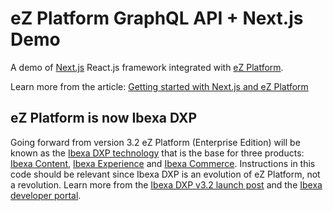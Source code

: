 # eZ Platform GraphQL API + Next.js Demo

A demo of <a href="https://nextjs.org">Next.js</a> React.js framework integrated with <a href="https://ezplatform.com/">eZ Platform</a>.

Learn more from the article: <a href="https://www.ibexa.co/blog/getting-started-with-next.js-and-ez-platform">Getting started with Next.js and eZ Platform</a>

## eZ Platform is now Ibexa DXP

Going forward from version 3.2 eZ Platform (Enterprise Edition) will be known as the [Ibexa DXP technology](https://www.ibexa.co/products) that is the base for three products: [Ibexa Content](https://www.ibexa.co/products/ibexa-content), [Ibexa Experience](https://www.ibexa.co/products/ibexa-experience) and [Ibexa Commerce](https://www.ibexa.co/products/ibexa-commerce). Instructions in this code should be relevant since Ibexa DXP is an evolution of eZ Platform, not a revolution. Learn more from the [Ibexa DXP v3.2 launch post](https://www.ibexa.co/blog/product-launch-introducing-ibexa-dxp-3.2) and the [Ibexa developer portal](https://developers.ibexa.co).

